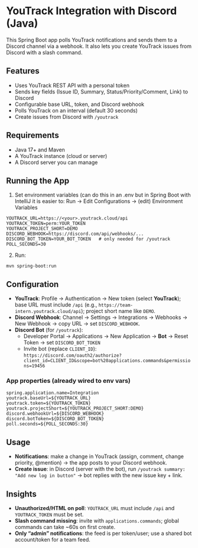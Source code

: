 # YouTrack Integration with Discord (Java)

This Spring Boot app polls YouTrack notifications and sends them to a Discord channel via a webhook. It also lets you create YouTrack issues from Discord with a slash command.

## Features
- Uses YouTrack REST API with a personal token
- Sends key fields (Issue ID, Summary, Status/Priority/Comment, Link) to Discord
- Configurable base URL, token, and Discord webhook
- Polls YouTrack on an interval (default 30 seconds)
- Create issues from Discord with `/youtrack`

## Requirements
- Java 17+ and Maven
- A YouTrack instance (cloud or server)
- A Discord server you can manage

## Running the App
1. Set environment variables (can do this in an .env but in Spring Boot with IntelliJ it is easier to:
   Run → Edit Configurations → (edit) Environment Variables
```
YOUTRACK_URL=https://<your>.youtrack.cloud/api
YOUTRACK_TOKEN=perm:YOUR_TOKEN
YOUTRACK_PROJECT_SHORT=DEMO
DISCORD_WEBHOOK=https://discord.com/api/webhooks/...
DISCORD_BOT_TOKEN=YOUR_BOT_TOKEN   # only needed for /youtrack
POLL_SECONDS=30
```
2. Run:
```
mvn spring-boot:run
```

## Configuration
- **YouTrack**: Profile → Authentication → New token (select **YouTrack**); base URL must include `/api` (e.g., `https://team-intern.youtrack.cloud/api`); project short name like `DEMO`.
- **Discord Webhook**: Channel → Settings → Integrations → Webhooks → New Webhook → copy URL → set `DISCORD_WEBHOOK`.
- **Discord Bot** (for `/youtrack`):
  - Developer Portal → Applications → New Application → **Bot** → Reset Token → set `DISCORD_BOT_TOKEN`
  - Invite bot (replace `CLIENT_ID`):
    `https://discord.com/oauth2/authorize?client_id=CLIENT_ID&scope=bot%20applications.commands&permissions=19456`

### App properties (already wired to env vars)
```
spring.application.name=Integration
youtrack.baseUrl=${YOUTRACK_URL}
youtrack.token=${YOUTRACK_TOKEN}
youtrack.projectShort=${YOUTRACK_PROJECT_SHORT:DEMO}
discord.webhookUrl=${DISCORD_WEBHOOK}
discord.botToken=${DISCORD_BOT_TOKEN}
poll.seconds=${POLL_SECONDS:30}
```

## Usage
- **Notifications**: make a change in YouTrack (assign, comment, change priority, @mention) → the app posts to your Discord webhook.
- **Create issue**: in Discord (server with the bot), run `/youtrack summary: "Add new log in button"` → bot replies with the new issue key + link.

## Insights
- **Unauthorized/HTML on poll**: `YOUTRACK_URL` must include `/api` and `YOUTRACK_TOKEN` must be set.
- **Slash command missing**: invite with `applications.commands`; global commands can take ~60s on first create.
- **Only “admin” notifications**: the feed is per token/user; use a shared bot account/token for a team feed.
